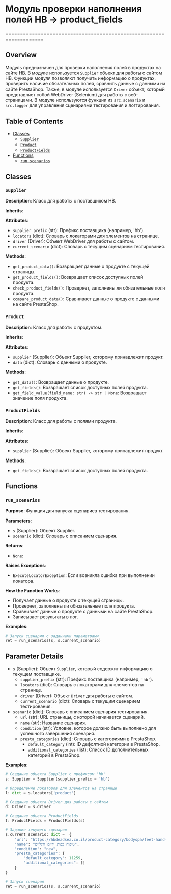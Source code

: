 # Модуль проверки наполнения полей HB -> product_fields 
===================================================================

## Overview

Модуль предназначен для проверки наполнения полей в продуктах на сайте HB. 
В модуле используется `Supplier` объект для работы с сайтом HB. 
Функции модуля позволяют получить информацию о продуктах, проверить наличие обязательных полей, 
сравнить данные с данными на сайте PrestaShop. 
Также, в модуле используется `Driver` объект, который представляет собой WebDriver (Selenium) для работы с веб-страницами. 
В модуле используются функции из `src.scenario` и `src.logger` для управления сценариями тестирования и логгирования. 

## Table of Contents

- [Classes](#classes)
  - [`Supplier`](#supplier)
  - [`Product`](#product)
  - [`ProductFields`](#productfields)
- [Functions](#functions)
  - [`run_scenarios`](#run_scenarios)

## Classes

### `Supplier`

**Description**: Класс для работы с поставщиком HB.

**Inherits**:

**Attributes**:

- `supplier_prefix` (str): Префикс поставщика (например, 'hb').
- `locators` (dict): Словарь с локаторами для элементов на странице.
- `driver` (Driver): Объект WebDriver для работы с сайтом.
- `current_scenario` (dict): Словарь с текущим сценарием тестирования.

**Methods**:

- `get_product_data()`: Возвращает данные о продукте с текущей страницы.
- `get_product_fields()`: Возвращает список доступных полей продукта.
- `check_product_fields()`: Проверяет, заполнены ли обязательные поля продукта.
- `compare_product_data()`: Сравнивает данные о продукте с данными на сайте PrestaShop.

### `Product`

**Description**: Класс для работы с продуктом.

**Inherits**:

**Attributes**:

- `supplier` (Supplier): Объект Supplier, которому принадлежит продукт.
- `data` (dict): Словарь с данными о продукте.

**Methods**:

- `get_data()`: Возвращает данные о продукте.
- `get_fields()`: Возвращает список доступных полей продукта.
- `get_field_value(field_name: str) -> str | None`: Возвращает значение поля продукта.

### `ProductFields`

**Description**: Класс для работы с полями продукта.

**Inherits**:

**Attributes**:

- `supplier` (Supplier): Объект Supplier, которому принадлежит продукт.

**Methods**:

- `get_fields()`: Возвращает список доступных полей продукта.

## Functions

### `run_scenarios`

**Purpose**: Функция для запуска сценариев тестирования.

**Parameters**:

- `s` (Supplier): Объект Supplier.
- `scenario` (dict): Словарь с описанием сценария.

**Returns**:

- `None`:

**Raises Exceptions**:

- `ExecuteLocatorException`: Если возникла ошибка при выполнении локатора.

**How the Function Works**:

- Получает данные о продукте с текущей страницы.
- Проверяет, заполнены ли обязательные поля продукта.
- Сравнивает данные о продукте с данными на сайте PrestaShop.
- Записывает результаты в лог.

**Examples**:

```python
# Запуск сценария с заданными параметрами
ret = run_scenarios(s, s.current_scenario)
```

## Parameter Details

- `s` (Supplier): Объект `Supplier`, который содержит информацию о текущем поставщике. 
    - `supplier_prefix` (str): Префикс поставщика (например, `'hb'`).
    - `locators` (dict): Словарь с локаторами для элементов на странице.
    - `driver` (Driver): Объект `Driver` для работы с сайтом.
    - `current_scenario` (dict): Словарь с текущим сценарием тестирования.
- `scenario` (dict): Словарь с описанием сценария тестирования. 
    - `url` (str): URL страницы, с которой начинается сценарий.
    - `name` (str): Название сценария.
    - `condition` (str): Условие, которое должно быть выполнено для успешного завершения сценария.
    - `presta_categories` (dict): Словарь с категориями в PrestaShop. 
        - `default_category` (int): ID дефолтной категории в PrestaShop.
        - `additional_categories` (list): Список ID дополнительных категорий в PrestaShop.

**Examples**:

```python
# Создание объекта Supplier с префиксом 'hb'
s: Supplier = Supplier(supplier_prefix = 'hb')

# Определение локаторов для элементов на странице
l: dict = s.locators['product']

# Создание объекта Driver для работы с сайтом
d: Driver = s.driver

# Создание объекта ProductFields
f: ProductFields = ProductFields(s)

# Задание текущего сценария
s.current_scenario: dict =  {
    "url": "https://hbdeadsea.co.il/product-category/bodyspa/feet-hand-treatment/",
    "name": "טיפוח כפות ידיים ורגליים",
    "condition": "new",
    "presta_categories": {
        "default_category": 11259,
        "additional_categories": []
    }
}

# Запуск сценария
ret = run_scenarios(s, s.current_scenario)
```